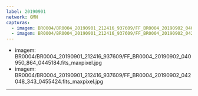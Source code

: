 ```yaml
---
label: 20190901
network: GMN
capturas:
  - imagem: BR0004/BR0004_20190901_212416_937609/FF_BR0004_20190902_040950_864_0445184.fits_maxpixel.jpg
  - imagem: BR0004/BR0004_20190901_212416_937609/FF_BR0004_20190902_042048_343_0455424.fits_maxpixel.jpg
---
```

  - imagem: BR0004/BR0004_20190901_212416_937609/FF_BR0004_20190902_040950_864_0445184.fits_maxpixel.jpg
  - imagem: BR0004/BR0004_20190901_212416_937609/FF_BR0004_20190902_042048_343_0455424.fits_maxpixel.jpg
---
